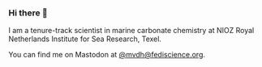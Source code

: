 ### Hi there 👋

I am a tenure-track scientist in marine carbonate chemistry at NIOZ Royal Netherlands Institute for Sea Research, Texel.

You can find me on Mastodon at <a rel="me" href="https://fediscience.org/@mvdh">@mvdh@fediscience.org</a>.
